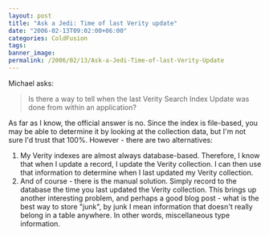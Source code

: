 ```yaml
---
layout: post
title: "Ask a Jedi: Time of last Verity update"
date: "2006-02-13T09:02:00+06:00"
categories: ColdFusion 
tags: 
banner_image: 
permalink: /2006/02/13/Ask-a-Jedi-Time-of-last-Verity-Update
---
```


Michael asks:

<blockquote>
Is there a way to tell when the last Verity Search Index Update was done from within an application?
</blockquote>

As far as I know, the official answer is no. Since the index is file-based, you may be able to determine it by looking at the collection data, but I'm not sure I'd trust that 100%. However - there are two alternatives:

<ol>
<li>My Verity indexes are almost always database-based. Therefore, I know that when I update a record, I update the Verity collection. I can then use that information to determine when I last updated my Verity collection.
<li>And of course - there is the manual solution. Simply record to the database the time you last updated the Verity collection. This brings up another interesting problem, and perhaps a good blog post - what is the best way to store "junk", by junk I mean information that doesn't really belong in a table anywhere. In other words, miscellaneous type information.
</ol>